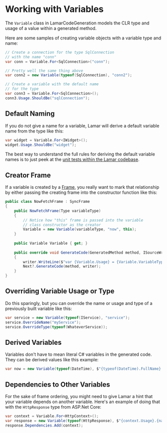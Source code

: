 # Working with Variables

The `Variable` class in LamarCodeGeneration models the CLR type and usage of a value within a generated method.

Here are some samples of creating variable objects with a variable type and name:

```cs
// Create a connection for the type SqlConnection 
// with the name "conn"
var conn = Variable.For<SqlConnection>("conn");

// Pretty well the same thing above
var conn2 = new Variable(typeof(SqlConnection), "conn2");

// Create a variable with the default name
// for the type
var conn3 = Variable.For<SqlConnection>();
conn3.Usage.ShouldBe("sqlConnection");
```

## Default Naming

If you do not give a name for a variable, Lamar will derive a default variable name from the type like this:

```cs
var widget = Variable.For<IWidget>();
widget.Usage.ShouldBe("widget");
```

The best way to understand the full rules for deriving the default variable names is to just peek at the
[unit tests within the Lamar codebase](https://github.com/JasperFx/lamar/blob/master/src/Lamar.Testing/Codegen/VariableTests.cs).

## Creator Frame

If a variable is created by a [Frame](/guide/compilation/frames/frame), you really want to mark that relationship by
either passing the creating frame into the constructor function like this:

```cs
public class NowFetchFrame : SyncFrame
{
    public NowFetchFrame(Type variableType)
    {
        // Notice how "this" frame is passed into the variable
        // class constructor as the creator
        Variable = new Variable(variableType, "now", this);
    }
    
    public Variable Variable { get; }
    
    public override void GenerateCode(GeneratedMethod method, ISourceWriter writer)
    {
        writer.WriteLine($"var {Variable.Usage} = {Variable.VariableType.FullName}.{nameof(DateTime.UtcNow)};");
        Next?.GenerateCode(method, writer);
    }
}
```

## Overriding Variable Usage or Type

Do this sparingly, but you can override the name or usage and type of a previously built variable like this:

```cs
var service = new Variable(typeof(IService), "service");
service.OverrideName("myService");
service.OverrideType(typeof(WhateverService));
```
## Derived Variables

Variables don't have to mean literal C# variables in the generated code. They can be derived values like this example:

```cs
var now = new Variable(typeof(DateTime), $"{typeof(DateTime).FullName}.{nameof(DateTime.Now)}");
```
## Dependencies to Other Variables

For the sake of frame ordering, you might need to give Lamar a hint that your variable depends on another variable. Here's
an example of doing that with the `HttpResponse` type from ASP.Net Core:

```cs
var context = Variable.For<HttpContext>();
var response = new Variable(typeof(HttpResponse), $"{context.Usage}.{nameof(HttpContext.Response)}");
response.Dependencies.Add(context);
```
